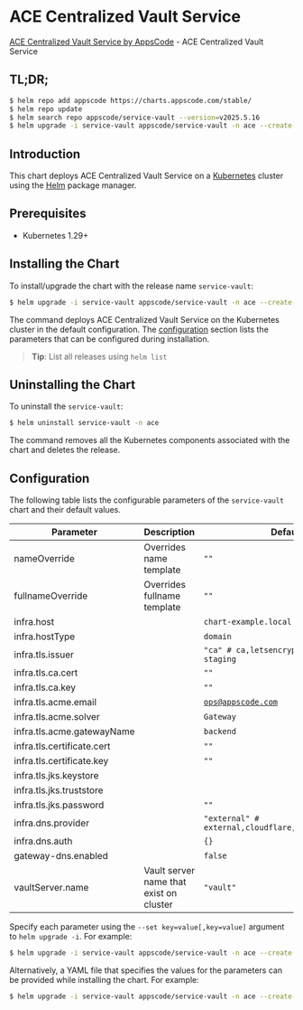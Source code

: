 # ACE Centralized Vault Service

[ACE Centralized Vault Service by AppsCode](https://github.com/appscode-cloud) - ACE Centralized Vault Service

## TL;DR;

```bash
$ helm repo add appscode https://charts.appscode.com/stable/
$ helm repo update
$ helm search repo appscode/service-vault --version=v2025.5.16
$ helm upgrade -i service-vault appscode/service-vault -n ace --create-namespace --version=v2025.5.16
```

## Introduction

This chart deploys ACE Centralized Vault Service on a [Kubernetes](http://kubernetes.io) cluster using the [Helm](https://helm.sh) package manager.

## Prerequisites

- Kubernetes 1.29+

## Installing the Chart

To install/upgrade the chart with the release name `service-vault`:

```bash
$ helm upgrade -i service-vault appscode/service-vault -n ace --create-namespace --version=v2025.5.16
```

The command deploys ACE Centralized Vault Service on the Kubernetes cluster in the default configuration. The [configuration](#configuration) section lists the parameters that can be configured during installation.

> **Tip**: List all releases using `helm list`

## Uninstalling the Chart

To uninstall the `service-vault`:

```bash
$ helm uninstall service-vault -n ace
```

The command removes all the Kubernetes components associated with the chart and deletes the release.

## Configuration

The following table lists the configurable parameters of the `service-vault` chart and their default values.

|         Parameter          |               Description               |                            Default                             |
|----------------------------|-----------------------------------------|----------------------------------------------------------------|
| nameOverride               | Overrides name template                 | <code>""</code>                                                |
| fullnameOverride           | Overrides fullname template             | <code>""</code>                                                |
| infra.host                 |                                         | <code>chart-example.local</code>                               |
| infra.hostType             |                                         | <code>domain</code>                                            |
| infra.tls.issuer           |                                         | <code>"ca" # ca,letsencrypt,letsencrypt-staging</code>         |
| infra.tls.ca.cert          |                                         | <code>""</code>                                                |
| infra.tls.ca.key           |                                         | <code>""</code>                                                |
| infra.tls.acme.email       |                                         | <code>ops@appscode.com</code>                                  |
| infra.tls.acme.solver      |                                         | <code>Gateway</code>                                           |
| infra.tls.acme.gatewayName |                                         | <code>backend</code>                                           |
| infra.tls.certificate.cert |                                         | <code>""</code>                                                |
| infra.tls.certificate.key  |                                         | <code>""</code>                                                |
| infra.tls.jks.keystore     |                                         | <code></code>                                                  |
| infra.tls.jks.truststore   |                                         | <code></code>                                                  |
| infra.tls.jks.password     |                                         | <code>""</code>                                                |
| infra.dns.provider         |                                         | <code>"external" # external,cloudflare,route53,cloudDNS</code> |
| infra.dns.auth             |                                         | <code>{}</code>                                                |
| gateway-dns.enabled        |                                         | <code>false</code>                                             |
| vaultServer.name           | Vault server name that exist on cluster | <code>"vault"</code>                                           |


Specify each parameter using the `--set key=value[,key=value]` argument to `helm upgrade -i`. For example:

```bash
$ helm upgrade -i service-vault appscode/service-vault -n ace --create-namespace --version=v2025.5.16 --set infra.host=chart-example.local
```

Alternatively, a YAML file that specifies the values for the parameters can be provided while
installing the chart. For example:

```bash
$ helm upgrade -i service-vault appscode/service-vault -n ace --create-namespace --version=v2025.5.16 --values values.yaml
```

